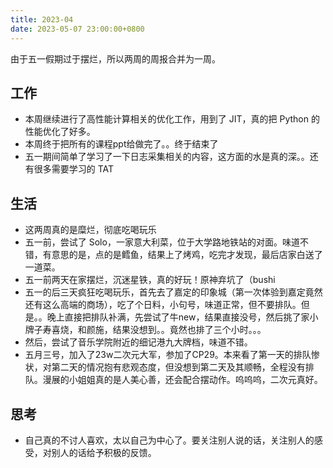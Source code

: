 ```yaml
---
title: 2023-04
date: 2023-05-07 23:00:00+0800
---
```


由于五一假期过于摆烂，所以两周的周报合并为一周。

## 工作

* 本周继续进行了高性能计算相关的优化工作，用到了 JIT，真的把 Python 的性能优化了好多。
* 本周终于把所有的课程ppt给做完了。。终于结束了
* 五一期间简单了学习了一下日志采集相关的内容，这方面的水是真的深。。还有很多需要学习的 TAT

## 生活

* 这两周真的是糜烂，彻底吃喝玩乐
* 五一前，尝试了 Solo，一家意大利菜，位于大学路地铁站的对面。味道不错，有意思的是，点的是鳕鱼，结果上了烤鸡，吃完才发现，最后店家白送了一道菜。
* 五一前两天在家摆烂，沉迷星铁，真的好玩！原神弃坑了（bushi
* 五一的后三天疯狂吃喝玩乐，首先去了嘉定的印象城（第一次体验到嘉定竟然还有这么高端的商场），吃了个日料，小句号，味道正常，但不要排队。但是。。晚上直接把排队补满，先尝试了牛new，结果直接没号，然后挑了家小牌子寿喜烧，和颜施，结果没想到。。竟然也排了三个小时。。。
* 然后，尝试了音乐学院附近的细记港九大牌档，味道不错。
* 五月三号，加入了23w二次元大军，参加了CP29。本来看了第一天的排队惨状，对第二天的情况抱有悲观态度，但没想到第二天及其顺畅，全程没有排队。漫展的小姐姐真的是人美心善，还会配合摆动作。呜呜呜，二次元真好。

## 思考

* 自己真的不讨人喜欢，太以自己为中心了。要关注别人说的话，关注别人的感受，对别人的话给予积极的反馈。
